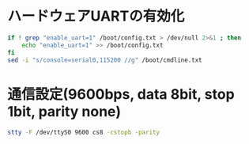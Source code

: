 # ハードウェアUARTの有効化
```sh
if ! grep "enable_uart=1" /boot/config.txt > /dev/null 2>&1 ; then
    echo "enable_uart=1" >> /boot/config.txt
fi
sed -i "s/console=serial0,115200 //g" /boot/cmdline.txt
```

# 通信設定(9600bps, data 8bit, stop 1bit, parity none)
```sh
stty -F /dev/ttyS0 9600 cs8 -cstopb -parity
```
